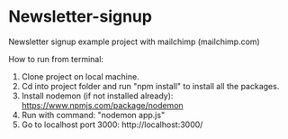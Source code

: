 # Newsletter-signup
Newsletter signup example project with mailchimp (mailchimp.com)

How to run from terminal:
1. Clone project on local machine.
2. Cd into project folder and run "npm install" to install all the packages.
3. Install nodemon (if not installed already): https://www.npmjs.com/package/nodemon
4. Run with command: "nodemon app.js"
5. Go to localhost port 3000: http://localhost:3000/
